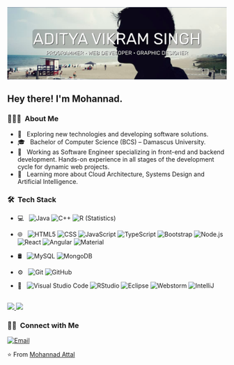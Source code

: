 <img src="https://raw.githubusercontent.com/AVS1508/AVS1508/master/assets/Aditya%20Vikram%20Singh%20Banner.png">

<h2> Hey there! I'm Mohannad.</h2>

<h3> 👨🏻‍💻 &nbsp;About Me </h3>

- 🤔 &nbsp; Exploring new technologies and developing software solutions.
- 🎓 &nbsp; Bachelor of Computer Science (BCS) – Damascus University.
- 💼 &nbsp; Working as Software Engineer specializing in front-end and backend development. Hands-on experience in all stages of the development cycle for dynamic web projects.
- 🌱 &nbsp; Learning more about Cloud Architecture, Systems Design and Artificial Intelligence.


<h3> 🛠 &nbsp;Tech Stack</h3>

- 💻 &nbsp;
   ![Java](https://img.shields.io/badge/-Java-333333?style=flat&logo=Java&logoColor=007396)
  ![C++](https://img.shields.io/badge/-C++-333333?style=flat&logo=C%2B%2B&logoColor=00599C)
  ![R (Statistics)](https://img.shields.io/badge/-R-333333?style=flat&logo=R&logoColor=276DC3)
- 🌐 &nbsp;
  ![HTML5](https://img.shields.io/badge/-HTML5-333333?style=flat&logo=HTML5)
  ![CSS](https://img.shields.io/badge/-CSS-333333?style=flat&logo=CSS3&logoColor=1572B6)
  ![JavaScript](https://img.shields.io/badge/-JavaScript-333333?style=flat&logo=javascript)
  ![TypeScript](https://img.shields.io/badge/-TypeScript-333333?style=flat&logo=typecript)
  ![Bootstrap](https://img.shields.io/badge/-Bootstrap-333333?style=flat&logo=bootstrap&logoColor=563D7C)
  ![Node.js](https://img.shields.io/badge/-Node.js-333333?style=flat&logo=node.js)
  ![React](https://img.shields.io/badge/-React-333333?style=flat&logo=react)
   ![Angular](https://img.shields.io/badge/-Angular-333333?style=flat&logo=angular)
    ![Material](https://img.shields.io/badge/-Material-333333?style=flat&logo=material)
- 🛢 &nbsp;
  ![MySQL](https://img.shields.io/badge/-MySQL-333333?style=flat&logo=mysql)
  ![MongoDB](https://img.shields.io/badge/-MongoDB-333333?style=flat&logo=mongodb)
- ⚙️ &nbsp;
  ![Git](https://img.shields.io/badge/-Git-333333?style=flat&logo=git)
  ![GitHub](https://img.shields.io/badge/-GitHub-333333?style=flat&logo=github)
  
- 🔧 &nbsp;
  ![Visual Studio Code](https://img.shields.io/badge/-Visual%20Studio%20Code-333333?style=flat&logo=visual-studio-code&logoColor=007ACC)
  ![RStudio](https://img.shields.io/badge/-RStudio-333333?style=flat&logo=rstudio)
  ![Eclipse](https://img.shields.io/badge/-Eclipse-333333?style=flat&logo=eclipse-ide&logoColor=2C2255)
  ![Webstorm](https://img.shields.io/badge/-Webstorm-333333?style=flat&logo=webstorm-ide&logoColor=2C2255)
  ![IntelliJ](https://img.shields.io/badge/-IntelliJ-333333?style=flat&logo=intelliJ-ide&logoColor=2C2255)


<br/>

<a href="(https://github.com/Mohannadattal/Mohannad-Attal)">
  <img height="180em" src="https://github-readme-stats.vercel.app/api?username=Mohannad-Attal&theme=buefy&show_icons=true" />
  <img height="180em" src="https://github-readme-stats.vercel.app/api/top-langs/?username=Mohannad-Attal&theme=buefy&layout=compact" />
</a>

<br/>

<h3> 🤝🏻 &nbsp;Connect with Me </h3>

<p align="center">

<a href="mailto:mohannadattal85@gmail.com"><img alt="Email" src="https://img.shields.io/badge/Email-mohannadattal85@gmail.com-blue?style=flat-square&logo=gmail"></a>
</p>

⭐️ From [Mohannad Attal](https://github.com/Mohannadattal/Mohannad-Attal)

